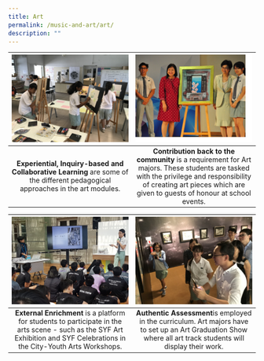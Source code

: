 ```yaml
---
title: Art
permalink: /music-and-art/art/
description: ""
---
```

<table>
	<thead>
		<tr>
			<th style="width: 33%; align: center">
				<img style="max-width: 100%; max-height:100%" src="/images/Music and Art/artpic1.png">
			</th>
			<th style="width: 33%; align: center">
				<img style="max-width: 100%; max-heigth: 100%" src="/images/Music and Art/artpic2.png">
			</th>
		</tr>
	</thead>
	<tbody>
		<tr>
			<td style="text-align:center"> 
				<b>Experiential, Inquiry-based and Collaborative Learning</b> are some of the different pedagogical approaches in the art modules.
			</td>
			<td style="text-align:center">
				<b>Contribution back to the community</b> is a requirement for Art majors. These students are tasked with the privilege and responsibility of creating art pieces which are given to guests of honour at school events.
			</td>
		</tr>
	</tbody>
</table>

<table>
	<thead>
		<tr>
			<th style="width: 33%; align: center">
				<img style="max-width: 100%; max-height:100%" src="/images/Music and Art/artpic3.png">
			</th>
			<th style="width: 33%; align: center">
				<img style="max-width: 100%; max-heigth: 100%" src="/images/Music and Art/artpic4.png">
			</th>
		</tr>
	</thead>
	<tbody>
		<tr>
			<td style="text-align:center"> 
				<b>External Enrichment</b> is a platform for students to participate in the arts scene - such as the SYF Art Exhibition and SYF Celebrations in the City-Youth Arts Workshops.
			</td>
			<td style="text-align:center">
				<b>Authentic Assessment</b>is employed in the curriculum. Art majors have to set up an Art Graduation Show where all art track students will display their work. 
			</td>
		</tr>
	</tbody>
</table>
